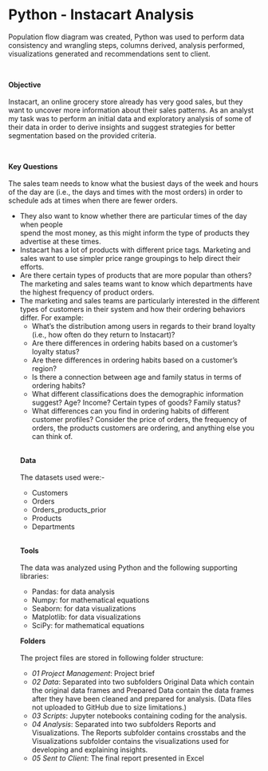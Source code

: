 # Python - Instacart Analysis

<p>
Population flow diagram was created, Python was used to perform data consistency and wrangling steps, columns derived, analysis performed, visualizations generated and recommendations sent to client.
</p>
<br>
<p>
<b>Objective</b> 
<br> <br>
Instacart, an online grocery store already has very good sales, but they want to uncover more information about their sales patterns. As an analyst my task was to perform an initial data and exploratory analysis of some of their data in order to derive insights and suggest strategies for better segmentation based on the provided criteria. 
</p>
<br>
<p>
<b>Key Questions</b>
<br><br>
The sales team needs to know what the busiest days of the week and hours of the day are (i.e., the days and times with the most orders) in order to schedule ads at times when there are fewer orders.
  <UL>
<li>They also want to know whether there are particular times of the day when people </li>
spend the most money, as this might inform the type of products they advertise at
these times.
<li>Instacart has a lot of products with different price tags. Marketing and sales want to
use simpler price range groupings to help direct their efforts.</li>
<li>Are there certain types of products that are more popular than others? The marketing
and sales teams want to know which departments have the highest frequency of
product orders.</li>
<li>The marketing and sales teams are particularly interested in the different types of
customers in their system and how their ordering behaviors differ. For example:
  <ul>
    <li>What’s the distribution among users in regards to their brand loyalty (i.e., how
often do they return to Instacart)?</li>
<li>Are there differences in ordering habits based on a customer’s loyalty status?</li>
<li>Are there differences in ordering habits based on a customer’s region?</li>
<li>Is there a connection between age and family status in terms of ordering habits?</li>
<li>What different classifications does the demographic information suggest? Age? 
  Income? Certain types of goods? Family status?</li>
<li>What differences can you find in ordering habits of different customer
profiles? Consider the price of orders, the frequency of orders, the products
customers are ordering, and anything else you can think of.</li>
  </ul>
  </p>
  <p>
<br>
<b>Data</b>
<br><br>
    The datasets used were:-
    <br>
    <ul>
      <li>Customers</li>
      <li>Orders</li>
      <li>Orders_products_prior</li>
      <li>Products</li>
      <li>Departments</li>
    </ul>  
  
  </p>

  <p>
    <br>
    <b>Tools</b>
    <br><br>
    The data was analyzed using Python and the following supporting libraries:
    <br>
    <ul>
      <li>Pandas: for data analysis</li>
      <li>Numpy: for mathematical equations</li>
      <li>Seaborn: for data visualizations</li>
      <li>Matplotlib: for data visualizations</li>
      <li>SciPy: for mathematical equations</li>
    </ul>
   </p>
   <p>
     <b>Folders</b>
     <br><br>
     The project files are stored in following folder structure:
     <br>
     <ul>
       <li> <i>01 Project Management</i>: Project brief</li>
       <li><i>02 Data</i>: Separated into two subfolders Original Data which contain the original data frames and Prepared Data contain the data frames after they have been cleaned and prepared for analysis. (Data files not uploaded to GitHub due to size limitations.)</li>
       <li><i>03 Scripts</i>: Jupyter notebooks containing coding for the analysis.</li>
       <li><i>04 Analysis</i>: Separated into two subfolders Reports and Visualizations. The Reports subfolder contains crosstabs and the Visualizations subfolder contains the visualizations used for developing and explaining insights.</li>
       <li><i>05 Sent to Client</i>: The final report presented in Excel</li>
     </ul>
   </p>

